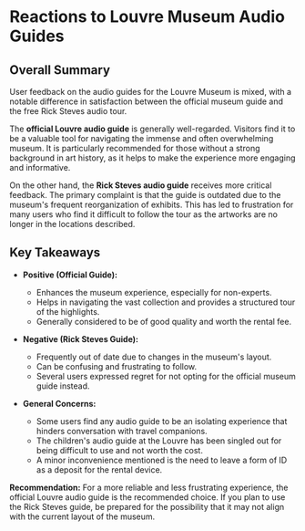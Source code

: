 
# Reactions to Louvre Museum Audio Guides

## Overall Summary

User feedback on the audio guides for the Louvre Museum is mixed, with a notable difference in satisfaction between the official museum guide and the free Rick Steves audio tour.

The **official Louvre audio guide** is generally well-regarded. Visitors find it to be a valuable tool for navigating the immense and often overwhelming museum. It is particularly recommended for those without a strong background in art history, as it helps to make the experience more engaging and informative.

On the other hand, the **Rick Steves audio guide** receives more critical feedback. The primary complaint is that the guide is outdated due to the museum's frequent reorganization of exhibits. This has led to frustration for many users who find it difficult to follow the tour as the artworks are no longer in the locations described.

## Key Takeaways

*   **Positive (Official Guide):**
    *   Enhances the museum experience, especially for non-experts.
    *   Helps in navigating the vast collection and provides a structured tour of the highlights.
    *   Generally considered to be of good quality and worth the rental fee.

*   **Negative (Rick Steves Guide):**
    *   Frequently out of date due to changes in the museum's layout.
    *   Can be confusing and frustrating to follow.
    *   Several users expressed regret for not opting for the official museum guide instead.

*   **General Concerns:**
    *   Some users find any audio guide to be an isolating experience that hinders conversation with travel companions.
    *   The children's audio guide at the Louvre has been singled out for being difficult to use and not worth the cost.
    *   A minor inconvenience mentioned is the need to leave a form of ID as a deposit for the rental device.

**Recommendation:** For a more reliable and less frustrating experience, the official Louvre audio guide is the recommended choice. If you plan to use the Rick Steves guide, be prepared for the possibility that it may not align with the current layout of the museum.
